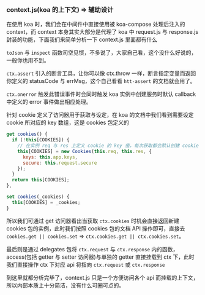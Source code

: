 ### context.js(koa 的上下文) => 辅助设计

在使用 koa 时，我们会在中间件中直接使用被 koa-compose 处理后注入的 context，而 context 本身其实大部分是代理了 koa 中 request.js 与 response.js 封装的功能，下面我们来简单分析一下 context.js 里面都有什么

`toJson` 与 `inspect` 函数司空见惯，不多说了，大家自己看，这个没什么好说的，一般你也用不到。

`ctx.assert` 引入的断言工具，让你可以像 ctx.throw 一样，断言指定变量而返回你定义的 statusCode 与 errMsg，这个自己看看 `htt-assert` 的文档就会用了。

`ctx.onerror` 触发此错误事件时会同时触发 koa 实例中创建服务时默认 callback 中定义的 error 事件做出相应处理。

 针对 cookie 定义了访问器用于获取与设定，在 koa 的文档中我们看到需要设定 cookie 所对应的 key 数组，这是 cookies 包定义的
```js
get cookies() {
  if (!this[COOKIES]) {
    // 在实例 req 与 res 上定义 cookie 的 key 值，每次获取都会默认创建 cookie 的一个新 key 并为空（在没有 set 的情况下），直接返回 cookies 包实例。
    this[COOKIES] = new Cookies(this.req, this.res, {
      keys: this.app.keys,
      secure: this.request.secure
    });
  }
  return this[COOKIES];
},

set cookies(_cookies) {
  this[COOKIES] = _cookies;
}
```

所以我们可通过 get 访问器看出当获取 `ctx.cookies` 时机会直接返回新建 cookies 包的实例，此时我们按照 cookies 包的文档 API 操作即可，直接去 `cookies.get || cookies.set` => `ctx.cookies.get || ctx.cookies.set`。

最后则是通过 delegates 包将 `ctx.request` 与 `ctx.response` 内的函数，access(包括 getter 与 setter 访问器)与单独的 getter 直接挂载到 ctx 下，此时我们直接操作 ctx 下对应 api 将指向 `ctx.request` 或 `ctx.response`

到这里就都分析完毕了，context.js 只是一个方便访问各个 api 而挂载的上下文，所以内部本质上十分简洁，没有什么可圈可点的。
